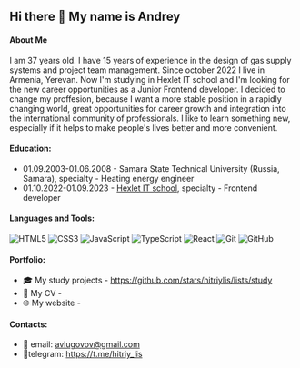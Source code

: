 ## Hi there 👋 My name is Andrey
#### About Me
I am 37 years old. I have 15 years of experience in the design of gas supply systems and project team management. Since october 2022 I live in Armenia, Yerevan. Now I'm studying in Hexlet IT school and I'm looking for the new career opportunities as a Junior Frontend developer. I decided to change my proffesion, because I want a more stable position in a rapidly changing world, great opportunities for career growth and integration into the international community of professionals. I like to learn something new, especially if it helps to make people's lives better and more convenient.

#### Education:
- 01.09.2003-01.06.2008 - Samara State Technical University (Russia, Samara), specialty - Heating energy engineer
- 01.10.2022-01.09.2023 - [Hexlet IT school](https://github.com/Hexlet), specialty - Frontend developer

#### Languages and Tools:
![HTML5](https://img.shields.io/badge/html5-%23E34F26.svg?style=for-the-badge&logo=html5&logoColor=white)
![CSS3](https://img.shields.io/badge/css3-%231572B6.svg?style=for-the-badge&logo=css3&logoColor=white)
![JavaScript](https://img.shields.io/badge/javascript-%23323330.svg?style=for-the-badge&logo=javascript&logoColor=%23F7DF1E)
![TypeScript](https://img.shields.io/badge/typescript-%23007ACC.svg?style=for-the-badge&logo=typescript&logoColor=white)
![React](https://img.shields.io/badge/react-%2320232a.svg?style=for-the-badge&logo=react&logoColor=%2361DAFB)
![Git](https://img.shields.io/badge/git-%23F05033.svg?style=for-the-badge&logo=git&logoColor=white)
![GitHub](https://img.shields.io/badge/github-%23121011.svg?style=for-the-badge&logo=github&logoColor=white)

#### Portfolio:
- 🎓 My study projects - https://github.com/stars/hitriylis/lists/study
- 📄 My CV -
- 🌐 My website - 

#### Contacts:
- 📧 email: avlugovov@gmail.com
- 📱telegram: https://t.me/hitriy_lis

